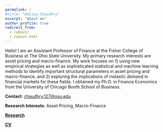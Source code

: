 ```yaml
---
permalink: /
#title: "Aditya Chaudhry"
excerpt: "About me"
author_profile: true
redirect_from: 
  - /about/
  - /about.html
---
```


Hello! I am an Assistant Professor of Finance at the Fisher College of Business at The Ohio State University. My primary research interests are asset pricing and macro-finance. My work focuses on 1) using new empirical strategies as well as sophisticated statistical and machine learning methods to identify important structural parameters in asset pricing and macro-finance, and 2) exploring the implications of inelastic demand in financial markets for these fields. I obtained my Ph.D. in Finance Economics from the University of Chicago Booth School of Business. 

**Contact**: chaudhry.127@osu.edu

**Research Interests**: Asset Pricing, Macro-Finance

[**Research**](https://lifulin.github.io/research/)

[**CV**](../files/Aditya_Chaudhry_CV.pdf)
